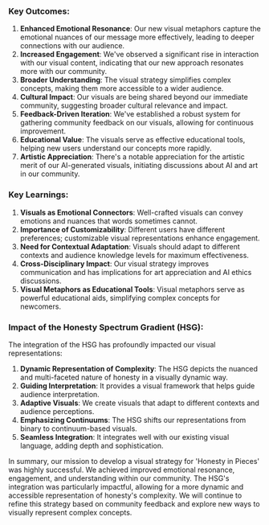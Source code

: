 

### Key Outcomes:
1. **Enhanced Emotional Resonance**: Our new visual metaphors capture the emotional nuances of our message more effectively, leading to deeper connections with our audience.
2. **Increased Engagement**: We've observed a significant rise in interaction with our visual content, indicating that our new approach resonates more with our community.
3. **Broader Understanding**: The visual strategy simplifies complex concepts, making them more accessible to a wider audience.
4. **Cultural Impact**: Our visuals are being shared beyond our immediate community, suggesting broader cultural relevance and impact.
5. **Feedback-Driven Iteration**: We've established a robust system for gathering community feedback on our visuals, allowing for continuous improvement.
6. **Educational Value**: The visuals serve as effective educational tools, helping new users understand our concepts more rapidly.
7. **Artistic Appreciation**: There's a notable appreciation for the artistic merit of our AI-generated visuals, initiating discussions about AI and art in our community.

### Key Learnings:
1. **Visuals as Emotional Connectors**: Well-crafted visuals can convey emotions and nuances that words sometimes cannot.
2. **Importance of Customizability**: Different users have different preferences; customizable visual representations enhance engagement.
3. **Need for Contextual Adaptation**: Visuals should adapt to different contexts and audience knowledge levels for maximum effectiveness.
4. **Cross-Disciplinary Impact**: Our visual strategy improves communication and has implications for art appreciation and AI ethics discussions.
5. **Visual Metaphors as Educational Tools**: Visual metaphors serve as powerful educational aids, simplifying complex concepts for newcomers.

### Impact of the Honesty Spectrum Gradient (HSG):
The integration of the HSG has profoundly impacted our visual representations:

1. **Dynamic Representation of Complexity**: The HSG depicts the nuanced and multi-faceted nature of honesty in a visually dynamic way.
2. **Guiding Interpretation**: It provides a visual framework that helps guide audience interpretation.
3. **Adaptive Visuals**: We create visuals that adapt to different contexts and audience perceptions.
4. **Emphasizing Continuums**: The HSG shifts our representations from binary to continuum-based visuals.
5. **Seamless Integration**: It integrates well with our existing visual language, adding depth and sophistication.

In summary, our mission to develop a visual strategy for 'Honesty in Pieces' was highly successful. We achieved improved emotional resonance, engagement, and understanding within our community. The HSG's integration was particularly impactful, allowing for a more dynamic and accessible representation of honesty's complexity. We will continue to refine this strategy based on community feedback and explore new ways to visually represent complex concepts.